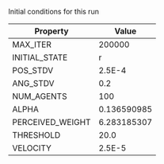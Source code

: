Initial conditions for this run

| Property     | Value     |
|--------------|-----------|
|MAX_ITER|200000|
|INITIAL_STATE|r|
|POS_STDV|2.5E-4|
|ANG_STDV|0.2|
|NUM_AGENTS|100|
|ALPHA| 0.136590985|
|PERCEIVED_WEIGHT|6.283185307|
|THRESHOLD|20.0|
|VELOCITY|2.5E-5|